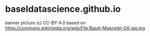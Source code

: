 # baseldatascience.github.io

banner picture (c) CC-BY-4.0 based on https://commons.wikimedia.org/wiki/File:Basel-Muenster-04-gje.jpg